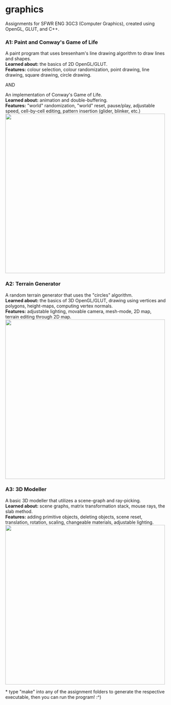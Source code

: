 # graphics
Assignments for SFWR ENG 3GC3 (Computer Graphics), created using OpenGL, GLUT, and C++.

### A1: Paint and Conway's Game of Life
A paint program that uses bresenham's line drawing algorithm to draw lines and shapes.  
**Learned about:** the basics of 2D OpenGL/GLUT.  
**Features:** colour selection, colour randomization, point drawing, line drawing, square drawing, circle drawing.  

AND

An implementation of Conway's Game of Life.   
**Learned about:** animation and double-buffering.  
**Features:** "world" randomization, "world" reset, pause/play, adjustable speed, cell-by-cell editing, pattern insertion (glider, blinker, etc.)  
<img src="https://i.gyazo.com/b44bb337d1c9ff065cc8fa669fc9e7ec.gif" width="500" height="500">

### A2: Terrain Generator
A random terrain generator that uses the "circles" algorithm.  
**Learned about:** the basics of 3D OpenGL/GLUT, drawing using vertices and polygons, height-maps, computing vertex normals.  
**Features:** adjustable lighting, movable camera, mesh-mode, 2D map, terrain editing through 2D map.  
<img src="https://i.gyazo.com/9efaf747d65309310a3defa013c0eba6.gif" width="500" height="500">

### A3: 3D Modeller
A basic 3D modeller that utilizes a scene-graph and ray-picking.  
**Learned about:** scene graphs, matrix transformation stack, mouse rays, the slab method.  
**Features:** adding primitive objects, deleting objects, scene reset, translation, rotation, scaling, changeable materials, adjustable lighting.  
<img src="https://i.gyazo.com/10f3b02c4c2a2784fca8f5ce91d1c354.png" width="500" height="500">

\* type "make" into any of the assignment folders to generate the respective executable, then you can run the program! :^)
